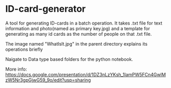 # ID-card-generator
A tool for generating ID-cards in a batch operation. It takes .txt file for text information and photo(named as primary key.jpg) and a template for generating as many id cards as the number of people on that .txt file. 

The image named "WhatIsIt.jpg"  in the parent directory explains its operations briefly

Naigate to Data type based folders for the  python notebook.

More info: https://docs.google.com/presentation/d/1DZ3nLzYKsh_1IamPW5FCn4GwlMzW5Nr3gpGjwG59_9o/edit?usp=sharing
